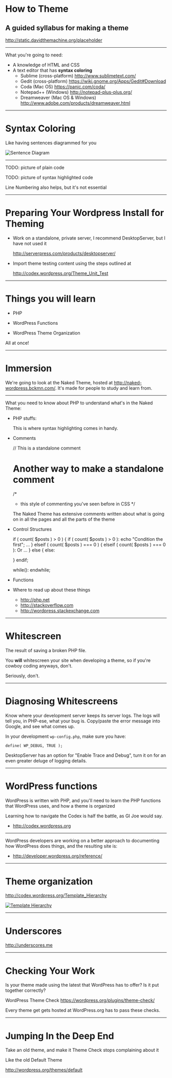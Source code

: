 # How to Theme

## A guided syllabus for making a theme

<http://static.davidthemachine.org/placeholder>
<!-- make this a footer? -->

---

What you're going to need:

* A knowledge of HTML and CSS
* A text editor that has **syntax coloring**
  * Sublime (cross-platform) <http://www.sublimetext.com/>
  * Gedit (cross-platform) <https://wiki.gnome.org/Apps/Gedit#Download>
  * Coda (Mac OS) <https://panic.com/coda/>
  * Notepad++ (Windows) <http://notepad-plus-plus.org/>
  * Dreamweaver (Mac OS & Windows) <http://www.adobe.com/products/dreamweaver.html>

---

# Syntax Coloring

Like having sentences diagrammed for you

![Sentence Diagram](img/sentence_diagram.png)

---

TODO: picture of plain code

TODO: picture of syntax highlighted code

Line Numbering also helps, but it's not essential

---

# Preparing Your Wordpress Install for Theming

* Work on a standalone, private server, I recommend DesktopServer, but I have
  not used it

  <http://serverpress.com/products/desktopserver/>

* Import theme testing content using the steps outlined at

  <http://codex.wordpress.org/Theme_Unit_Test>

---

# Things you will learn

* PHP

* WordPress Functions

* WordPress Theme Organization

All at once!

---

# Immersion

We're going to look at the Naked Theme, hosted at
<http://naked-wordpress.bckmn.com/>. It's made for people to study and learn
from.

---

What you need to know about PHP to understand what's in the Naked Theme:

* PHP stuffs:

    <?php ... ?>

    This is where syntax highlighting comes in handy.

* Comments

    // This is a standalone comment

    # Another way to make a standalone comment

    /*
    * this style of commenting you've seen before in CSS
    */

  The Naked Theme has extensive comments written about what is going on in all
  the pages and all the parts of the theme

* Control Structures

    if ( count( $posts ) > 0 ) {                              if ( count( $posts ) > 0 ):
      echo "Condition the first";                               ...
    } elseif ( count( $posts ) === 0 ) {                      elseif ( count( $posts ) === 0 ):
                                               Or               ...
    } else {                                                  else:

    }                                                         endif;

    while():
    endwhile;

* Functions

* Where to read up about these things

  * <http://php.net>
  * <http://stackoverflow.com>
  * <http://wordpress.stackexchange.com>

---

# Whitescreen

The result of saving a broken PHP file.

You **will** whitescreen your site when developing a theme, so if you're cowboy
coding anyways, don't.

Seriously, don't.

---

# Diagnosing Whitescreens

Know where your development server keeps its server logs. The logs will tell
you, in PHP-ese, what your bug is. Copy/paste the error message into Google, and
see what comes up.

In your development `wp-config.php`, make sure you have:

    define( WP_DEBUG, TRUE );

DesktopServer has an option for "Enable Trace and Debug", turn it on for an even
greater deluge of logging details.

---

# WordPress functions

WordPress is written with PHP, and you'll need to learn the PHP functions that
WordPress uses, and how a theme is organized

Learning how to navigate the Codex is half the battle, as GI Joe would say.

* <http://codex.wordpress.org>

---

WordPress developers are working on a better approach to documenting how
WordPress does things, and the resulting site is:

* <http://developer.wordpress.org/reference/>

---

# Theme organization

<http://codex.wordpress.org/Template_Hierarchy>

[![Template Hierarchy](img/300px-Template_Hierarchy.png)](img/Template_Hierarchy.png)

---

# Underscores

<http://underscores.me>

---

# Checking Your Work

Is your theme made using the latest that WordPress has to offer? Is it put
together correctly?

WordPress Theme Check <https://wordpress.org/plugins/theme-check/>

Every theme get gets hosted at WordPress.org has to pass these checks.

---

# Jumping In the Deep End

Take an old theme, and make it Theme Check stops complaining about it

Like the old Default Theme

<http://wordpress.org/themes/default>
